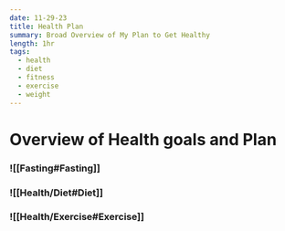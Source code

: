 ```yaml
---
date: 11-29-23
title: Health Plan
summary: Broad Overview of My Plan to Get Healthy
length: 1hr
tags:
  - health
  - diet
  - fitness
  - exercise
  - weight
---
```

# Overview of Health goals and Plan
### ![[Fasting#Fasting]]
### ![[Health/Diet#Diet]]
### ![[Health/Exercise#Exercise]]
